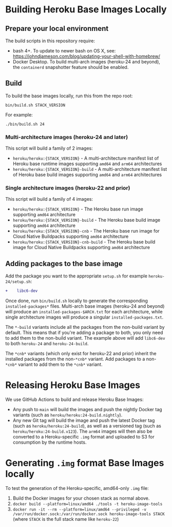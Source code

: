 # Building Heroku Base Images Locally

## Prepare your local environment

The build scripts in this repository require:

- bash 4+. To update to newer bash on OS X, see: https://johndjameson.com/blog/updating-your-shell-with-homebrew/
- Docker Desktop. To build multi-arch images (heroku-24 and beyond),
  the `containerd` snapshotter feature should be enabled.

## Build

To build the base images locally, run this from the repo root:

    bin/build.sh STACK_VERSION

For example:

    ./bin/build.sh 24

### Multi-architecture images (heroku-24 and later)

This script will build a family of 2 images:

* `heroku/heroku:{STACK_VERSION}` - A multi-architecture manifest list of Heroku base runtime images supporting `amd64` and `arm64` architectures
* `heroku/heroku:{STACK_VERSION}-build` - A multi-architecture manifest list of Heroku base build images supporting `amd64` and `arm64` architectures

### Single architecture images (heroku-22 and prior)

This script will build a family of 4 images:

* `heroku/heroku:{STACK_VERSION}` - The Heroku base run image supporting `amd64` architecture
* `heroku/heroku:{STACK_VERSION}-build` - The Heroku base build image supporting `amd64` architecture
* `heroku/heroku:{STACK_VERSION}-cnb` - The Heroku base run image for Cloud Native Buildpacks supporting `amd64` architecture
* `heroku/heroku:{STACK_VERSION}-cnb-build` - The Heroku base build image for Cloud Native Buildpacks supporting `amd64` architecture

## Adding packages to the base image

Add the package you want to the appropriate `setup.sh` for example `heroku-24/setup.sh`:

```diff
+    libc6-dev
```

Once done, run `bin/build.sh` locally to generate the corresponding `installed-packages*` files. Multi-arch base images (heroku-24 and beyond) will produce an `installed-packages-$ARCH.txt` for each architecture, while single architecture images will produce a singular `installed-packages.txt`.

The `*-build` variants include all the packages from the non-build variant by default. This means that if you're adding a package to both, you only need to add them to the non-build variant. The example above will add `libc6-dev` to both `heroku-24` and `heroku-24-build`.

The `*cnb*` variants (which only exist for heroku-22 and prior) inherit the installed packages from the non-`*cnb*` variant. Add packages to a non-`*cnb*` variant to add them to the `*cnb*` variant.

# Releasing Heroku Base Images

We use GitHub Actions to build and release Heroku Base Images:

* Any push to `main` will build the images and push the nightly Docker tag variants (such as `heroku/heroku:24-build.nightly`).
* Any new Git tag will build the image and push the latest Docker tag (such as `heroku/heroku:24-build`),
  as well as a versioned tag (such as `heroku/heroku:24-build.v123`). The `arm64` images will then also be
  converted to a Heroku-specific `.img` format and uploaded to S3 for consumption by the runtime hosts.

# Generating `.img` format Base Images locally

To test the generation of the Heroku-specific, amd64-only `.img` file:

1. Build the Docker images for your chosen stack as normal above.
2. `docker build --platform=linux/amd64 ./tools -t heroku-image-tools`
3. `docker run -it --rm --platform=linux/amd64 --privileged -v /var/run/docker.sock:/var/run/docker.sock heroku-image-tools STACK` (where `STACK` is the full stack name like `heroku-22`)
